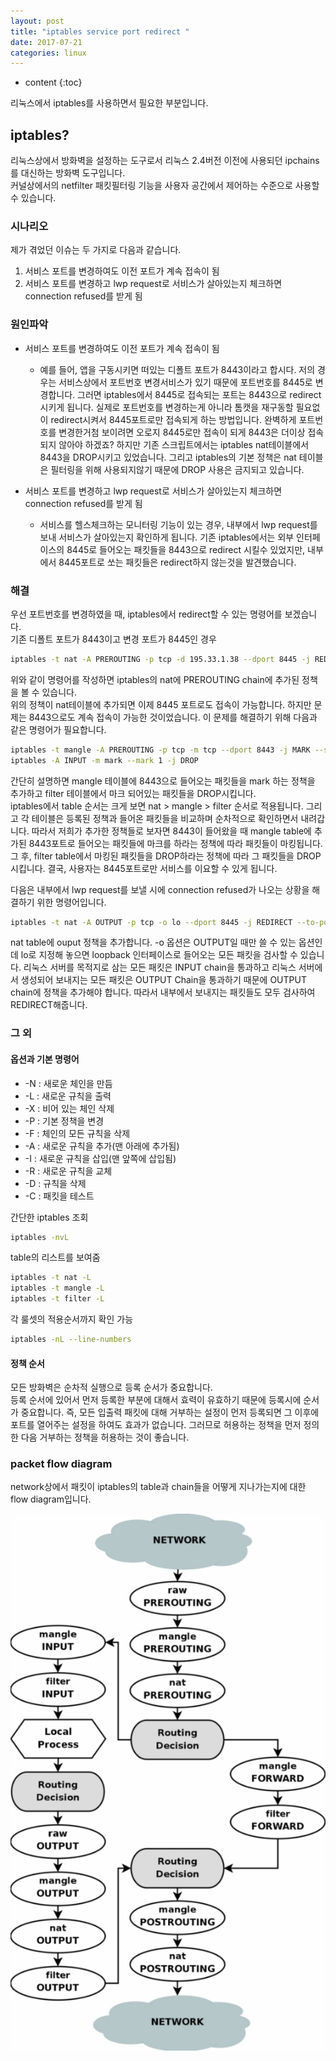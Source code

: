 ```yaml
---
layout: post
title: "iptables service port redirect "
date: 2017-07-21
categories: linux
---
```


* content
{:toc}

리눅스에서 iptables를 사용하면서 필요한 부분입니다.

## iptables?

리눅스상에서 방화벽을 설정하는 도구로서 리눅스 2.4버전 이전에 사용되던 ipchains를 대신하는 방화벽 도구입니다.  
커널상에서의 netfilter 패킷필터링 기능을 사용자 공간에서 제어하는 수준으로 사용할 수 있습니다.

### 시나리오

제가 겪었던 이슈는 두 가지로 다음과 같습니다.  
1. 서비스 포트를 변경하여도 이전 포트가 계속 접속이 됨
2. 서비스 포트를 변경하고 lwp request로 서비스가 살아있는지 체크하면 connection refused를 받게 됨

### 원인파악

* 서비스 포트를 변경하여도 이전 포트가 계속 접속이 됨  

  * 예를 들어, 앱을 구동시키면 떠있는 디폴트 포트가 8443이라고 합시다. 저의 경우는 서비스상에서 포트번호 변경서비스가 있기 때문에 포트번호를 8445로 변경합니다. 그러면 iptables에서 8445로 접속되는 포트는 8443으로 redirect시키게 됩니다. 실제로 포트번호를 변경하는게 아니라 톰캣을 재구동할 필요없이 redirect시켜서 8445포트로만 접속되게 하는 방법입니다. 완벽하게 포트번호를 변경한거첨 보이려면 오로지 8445로만 접속이 되게 8443은 더이상 접속되지 않아야 하겠죠? 하지만 기존 스크립트에서는 iptables nat테이블에서 8443을 DROP시키고 있었습니다. 그리고 iptables의 기본 정책은 nat 테이블은 필터링을 위해 사용되지않기 때문에 DROP 사용은 금지되고 있습니다.  


* 서비스 포트를 변경하고 lwp request로 서비스가 살아있는지 체크하면 connection refused를 받게 됨  

  * 서비스를 헬스체크하는 모니터링 기능이 있는 경우, 내부에서 lwp request를 보내 서비스가 살아있는지 확인하게 됩니다. 기존 iptables에서는 외부 인터페이스의 8445로 들어오는 패킷들을 8443으로 redirect 시킬수 있었지만, 내부에서 8445포트로 쏘는 패킷들은 redirect하지 않는것을 발견했습니다.  

### 해결

우선 포트번호를 변경하였을 때, iptables에서 redirect할 수 있는 명령어를 보겠습니다.  
기존 디폴트 포트가 8443이고 변경 포트가 8445인 경우
```bash
iptables -t nat -A PREROUTING -p tcp -d 195.33.1.38 --dport 8445 -j REDIRECT --to-ports 8443
```
위와 같이 명령어를 작성하면 iptables의 nat에 PREROUTING chain에 추가된 정책을 볼 수 있습니다.  
위의 정책이 nat테이블에 추가되면 이제 8445 포트로도 접속이 가능합니다. 하지만 문제는 8443으로도 계속 접속이 가능한 것이었습니다. 이 문제를 해결하기 위해 다음과 같은 명령어가 필요합니다.

```bash
iptables -t mangle -A PREROUTING -p tcp -m tcp --dport 8443 -j MARK --set-mark 1
iptables -A INPUT -m mark --mark 1 -j DROP
```
간단히 설명하면 mangle 테이블에 8443으로 들어오는 패킷들을 mark 하는 정책을 추가하고
filter 테이블에서 마크 되어있는 패킷들을 DROP시킵니다.  
iptables에서 table 순서는 크게 보면 nat > mangle > filter 순서로 적용됩니다. 그리고 각 테이블은 등록된 정책과 들어온 패킷들을 비교하며 순차적으로 확인하면서 내려갑니다. 따라서 저희가 추가한 정책들로 보자면 8443이 들어왔을 때 mangle table에 추가된 8443포트로 들어오는 패킷들에 마크를 하라는 정책에 따라 패킷들이 마킹됩니다. 그 후, filter table에서 마킹된 패킷들을 DROP하라는 정책에 따라 그 패킷들을 DROP시킵니다. 결국, 사용자는 8445포트로만 서비스를 이요할 수 있게 됩니다.

다음은 내부에서 lwp request를 보낼 시에 connection refused가 나오는 상황을 해결하기 위한 명령어입니다.
```bash
iptables -t nat -A OUTPUT -p tcp -o lo --dport 8445 -j REDIRECT --to-ports 8443
```
nat table에 ouput 정책을 추가합니다. -o 옵션은 OUTPUT일 때만 쓸 수 있는 옵션인데 lo로 지정해 놓으면 loopback 인터페이스로 들어오는 모든 패킷을 검사할 수 있습니다. 리눅스 서버를 목적지로 삼는 모든 패킷은 INPUT chain을 통과하고 리눅스 서버에서 생성되어 보내지는 모든 패킷은 OUTPUT Chain을 통과하기 때문에 OUTPUT chain에 정책을 추가해야 합니다. 따라서 내부에서 보내지는 패킷들도 모두 검사하여 REDIRECT해줍니다.

### 그 외

#### 옵션과 기본 명령어  

- -N : 새로운 체인을 만듬
- -L : 새로운 규칙을 출력
- -X : 비어 있는 체인 삭제
- -P : 기본 정책을 변경
- -F : 체인의 모든 규칙을 삭제
- -A : 새로운 규칙을 추가(맨 아래에 추가됨)
- -I : 새로운 규칙을 삽입(맨 앞쪽에 삽입됨)
- -R : 새로운 규칙을 교체
- -D : 규칙을 삭제
- -C : 패킷을 테스트

간단한 iptables 조회
```bash
iptables -nvL
```
table의 리스트를 보여줌
```bash
iptables -t nat -L
iptables -t mangle -L
iptables -t filter -L
```
각 룰셋의 적용순서까지 확인 가능
```bash
iptables -nL --line-numbers
```
#### 정책 순서
모든 방화벽은 순차적 실행으로 등록 순서가 중요합니다.  
등록 순서에 있어서 먼저 등록한 부분에 대해서 효력이 유효하기 때문에 등록시에 순서가 중요합니다. 즉, 모든 입출력 패킷에 대해 거부하는 설정이 먼저 등록되면 그 이후에 포트를 열어주는 설정을 하여도 효과가 없습니다. 그러므로 허용하는 정책을 먼저 정의한 다음 거부하는 정책을 허용하는 것이 좋습니다.

### packet flow diagram
network상에서 패킷이 iptables의 table과 chain들을 어떻게 지나가는지에 대한 flow diagram입니다.  

![_config.yml](/media/iptables/net_flow_diagram.PNG)
